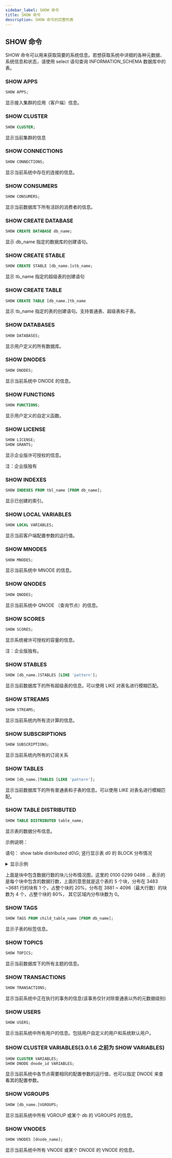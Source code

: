 ```yaml
---
sidebar_label: SHOW 命令
title: SHOW 命令
description: SHOW 命令的完整列表
---
```


## SHOW 命令

SHOW 命令可以用来获取简要的系统信息。若想获取系统中详细的各种元数据、系统信息和状态，请使用 select 语句查询 INFORMATION_SCHEMA 数据库中的表。

### SHOW APPS

```sql
SHOW APPS;
```

显示接入集群的应用（客户端）信息。

### SHOW CLUSTER

```sql
SHOW CLUSTER;
```

显示当前集群的信息

### SHOW CONNECTIONS

```sql
SHOW CONNECTIONS;
```

显示当前系统中存在的连接的信息。

### SHOW CONSUMERS

```sql
SHOW CONSUMERS;
```

显示当前数据库下所有活跃的消费者的信息。

### SHOW CREATE DATABASE

```sql
SHOW CREATE DATABASE db_name;
```

显示 db_name 指定的数据库的创建语句。

### SHOW CREATE STABLE

```sql
SHOW CREATE STABLE [db_name.]stb_name;
```

显示 tb_name 指定的超级表的创建语句

### SHOW CREATE TABLE

```sql
SHOW CREATE TABLE [db_name.]tb_name
```

显示 tb_name 指定的表的创建语句。支持普通表、超级表和子表。

### SHOW DATABASES

```sql
SHOW DATABASES;
```

显示用户定义的所有数据库。

### SHOW DNODES

```sql
SHOW DNODES;
```

显示当前系统中 DNODE 的信息。

### SHOW FUNCTIONS

```sql
SHOW FUNCTIONS;
```

显示用户定义的自定义函数。

### SHOW LICENSE

```sql
SHOW LICENSE;
SHOW GRANTS;
```

显示企业版许可授权的信息。

注：企业版独有

### SHOW INDEXES

```sql
SHOW INDEXES FROM tbl_name [FROM db_name];
```

显示已创建的索引。

### SHOW LOCAL VARIABLES

```sql
SHOW LOCAL VARIABLES;
```

显示当前客户端配置参数的运行值。

### SHOW MNODES

```sql
SHOW MNODES;
```

显示当前系统中 MNODE 的信息。

### SHOW QNODES

```sql
SHOW QNODES;
```

显示当前系统中 QNODE （查询节点）的信息。

### SHOW SCORES

```sql
SHOW SCORES;
```

显示系统被许可授权的容量的信息。

注：企业版独有。

### SHOW STABLES

```sql
SHOW [db_name.]STABLES [LIKE 'pattern'];
```

显示当前数据库下的所有超级表的信息。可以使用 LIKE 对表名进行模糊匹配。

### SHOW STREAMS

```sql
SHOW STREAMS;
```

显示当前系统内所有流计算的信息。

### SHOW SUBSCRIPTIONS

```sql
SHOW SUBSCRIPTIONS;
```

显示当前系统内所有的订阅关系

### SHOW TABLES

```sql
SHOW [db_name.]TABLES [LIKE 'pattern'];
```

显示当前数据库下的所有普通表和子表的信息。可以使用 LIKE 对表名进行模糊匹配。

### SHOW TABLE DISTRIBUTED

```sql
SHOW TABLE DISTRIBUTED table_name;
```

显示表的数据分布信息。

示例说明：

语句： show table distributed d0\G;   竖行显示表 d0 的 BLOCK 分布情况

<details>
 <summary>显示示例</summary>
 <pre><code>

*************************** 1.row ***************************

_block_dist: Total_Blocks=[5] Total_Size=[93.65 Kb] Average_size=[18.73 Kb] Compression_Ratio=[23.98 %]

Total_Blocks :  表d0 占用的 block 个数为 5 个

Total_Size.    :  表 d0 所有 block 在文件中占用的大小为 93.65 KB 

Average_size:  平均每个 block 在文件中占用的空间大小为 18.73 KB

Compression_Ratio: 数据压缩率为 23.98%

 
*************************** 2.row ***************************

_block_dist: Total_Rows=[20000] Inmem_Rows=[0] MinRows=[3616] MaxRows=[4096] Average_Rows=[4000]

Total_Rows: 统计表 d0 的所有行数 为20000 行

Inmem_Rows： 表示仍然还存放在内存中的行数，即没有落盘的行数，为 0行，表示没有

MinRows：  BLOCK 中最小的行数，为 3616 行

MaxRows： BLOCK 中最大的行数，为 4096行

Average_Rows： BLOCK 中的平均行数，为4000 行


*************************** 3.row ***************************

_block_dist: Total_Tables=[1] Total_Files=[2]

Total_Tables:  表示子表的个数，这里为1

Total_Files：   表数据保存在几个文件中，这里保存在 2 个文件中


*************************** 5.row ***************************

_block_dist: 0100 |

*************************** 6.row ***************************

_block_dist: 0299 |

......

*************************** 22.row ***************************

_block_dist: 3483 |||||||||||||||||  1 (20.00%)

*************************** 23.row ***************************

_block_dist: 3682 |

*************************** 24.row ***************************

_block_dist: 3881 |||||||||||||||||||||||||||||||||||||||||||||||||||||||||||||||||  4 (80.00%)

Query OK, 24 row(s) in set (0.002444s)

</code></pre>
 </details>

  上面是块中包含数据行数的块儿分布情况图，这里的 0100 0299 0498 … 表示的是每个块中包含的数据行数，上面的意思就是这个表的 5 个块，分布在 3483 ~3681 行的块有 1 个，占整个块的 20%，分布在 3881 ~ 4096（最大行数）的块数为 4 个，占整个块的 80%， 其它区域内分布块数为 0。


### SHOW TAGS

```sql
SHOW TAGS FROM child_table_name [FROM db_name];
```

显示子表的标签信息。

### SHOW TOPICS

```sql
SHOW TOPICS;
```

显示当前数据库下的所有主题的信息。

### SHOW TRANSACTIONS

```sql
SHOW TRANSACTIONS;
```

显示当前系统中正在执行的事务的信息(该事务仅针对除普通表以外的元数据级别)

### SHOW USERS

```sql
SHOW USERS;
```

显示当前系统中所有用户的信息。包括用户自定义的用户和系统默认用户。

### SHOW CLUSTER VARIABLES(3.0.1.6 之前为 SHOW VARIABLES)

```sql
SHOW CLUSTER VARIABLES;
SHOW DNODE dnode_id VARIABLES;
```

显示当前系统中各节点需要相同的配置参数的运行值，也可以指定 DNODE 来查看其的配置参数。

### SHOW VGROUPS

```sql
SHOW [db_name.]VGROUPS;
```

显示当前系统中所有 VGROUP 或某个 db 的 VGROUPS 的信息。

### SHOW VNODES

```sql
SHOW VNODES [dnode_name];
```

显示当前系统中所有 VNODE 或某个 DNODE 的 VNODE 的信息。
